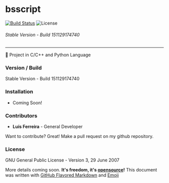 # bsscript 
[![Build Status](https://travis-ci.org/ljmf00/bsscript.svg?branch=master)](https://travis-ci.org/ljmf00/bsscript)
![License](https://img.shields.io/badge/License-GNU_GPLv3-lightgrey.svg)
###### Stable Version - Build 151129174740
------------------------------------------
:ghost: Project in C/C++ and Python Language

### Version / Build
Stable Version - Build 151129174740

### Installation
* Coming Soon!

### Contributors
 - **Luís Ferreira** - General Developer

Want to contribute? Great! Make a pull request on my github repository.

### License
GNU General Public License - Version 3, 29 June 2007

More details coming soon. **It's freedom, it's [opensource](https://opensource.org/)!**
This document was written with [GitHub Flavored Markdown](https://guides.github.com/features/mastering-markdown/) and [Emoji](http://www.emoji-cheat-sheet.com/)
